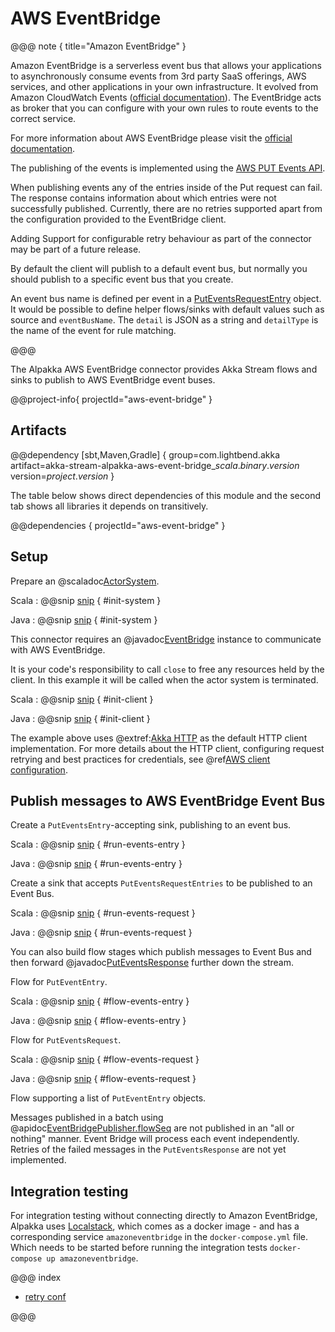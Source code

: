 # AWS EventBridge

@@@ note { title="Amazon EventBridge" }

Amazon EventBridge is a serverless event bus that allows your applications to asynchronously consume events from 3rd party SaaS offerings, AWS services, and other applications in your own infrastructure. 
It evolved from Amazon CloudWatch Events ([official documentation](https://docs.aws.amazon.com/AmazonCloudWatch/latest/events/WhatIsCloudWatchEvents.html)). 
The EventBridge acts as broker that you can configure with your own rules to route events to the correct service. 

For more information about AWS EventBridge please visit the [official documentation](https://aws.amazon.com/eventbridge/).

The publishing of the events is implemented using the [AWS PUT Events API](https://docs.aws.amazon.com/eventbridge/latest/userguide/add-events-putevents.html).

When publishing events any of the entries inside of the Put request can fail. 
The response contains information about which entries were not successfully published.
Currently, there are no retries supported apart from the configuration provided to the EventBridge client. 

Adding Support for configurable retry behaviour as part of the connector may be part of a future release.

By default the client will publish to a default event bus, but normally you should publish to a specific event bus that you create.

An event bus name is defined per event in a [PutEventsRequestEntry](https://docs.aws.amazon.com/eventbridge/latest/APIReference/API_PutEventsRequestEntry.html) object.
It would be possible to define helper flows/sinks with default values such as source and `eventBusName`. 
The `detail` is JSON as a string and `detailType` is the name of the event for rule matching.

@@@

The Alpakka AWS EventBridge connector provides Akka Stream flows and sinks to publish to AWS EventBridge event buses.


@@project-info{ projectId="aws-event-bridge" }


## Artifacts

@@dependency [sbt,Maven,Gradle] {
  group=com.lightbend.akka
  artifact=akka-stream-alpakka-aws-event-bridge_$scala.binary.version$
  version=$project.version$
}

The table below shows direct dependencies of this module and the second tab shows all libraries it depends on transitively.

@@dependencies { projectId="aws-event-bridge" }


## Setup

Prepare an @scaladoc[ActorSystem](akka.actor.ActorSystem).

Scala
: @@snip [snip](/aws-event-bridge/src/test/scala/akka/stream/alpakka/aws/eventbridge/IntegrationTestContext.scala) { #init-system }

Java
: @@snip [snip](/aws-event-bridge/src/test/java/docs/javadsl/EventBridgePublisherTest.java) { #init-system }


This connector requires an @javadoc[EventBridge](software.amazon.awssdk.services.eventbridge.EventBridgeAsyncClient) instance to communicate with AWS EventBridge.


It is your code's responsibility to call `close` to free any resources held by the client. In this example it will be called when the actor system is terminated.

Scala
: @@snip [snip](/aws-event-bridge/src/test/scala/akka/stream/alpakka/aws/eventbridge/IntegrationTestContext.scala) { #init-client }

Java
: @@snip [snip](/aws-event-bridge/src/test/java/docs/javadsl/EventBridgePublisherTest.java) { #init-client }

The example above uses @extref:[Akka HTTP](akka-http:) as the default HTTP client implementation. For more details about the HTTP client, configuring request retrying and best practices for credentials, see @ref[AWS client configuration](aws-shared-configuration.md).



## Publish messages to AWS EventBridge Event Bus

Create a `PutEventsEntry`-accepting sink, publishing to an event bus.


Scala
: @@snip [snip](/aws-event-bridge/src/test/scala/docs/scaladsl/EventBridgePublisherSpec.scala) { #run-events-entry }

Java
: @@snip [snip](/aws-event-bridge/src/test/java/docs/javadsl/EventBridgePublisherTest.java) { #run-events-entry }


Create a sink that accepts `PutEventsRequestEntries` to be published to an Event Bus.


Scala
: @@snip [snip](/aws-event-bridge/src/test/scala/docs/scaladsl/EventBridgePublisherSpec.scala) { #run-events-request }

Java
: @@snip [snip](/aws-event-bridge/src/test/java/docs/javadsl/EventBridgePublisherTest.java) { #run-events-request }

You can also build flow stages which publish messages to Event Bus and then forward 
@javadoc[PutEventsResponse](software.amazon.awssdk.services.eventbridge.model.PutEventsResponse) further down the stream.

Flow for `PutEventEntry`.

Scala
: @@snip [snip](/aws-event-bridge/src/test/scala/docs/scaladsl/EventBridgePublisherSpec.scala) { #flow-events-entry }

Java
: @@snip [snip](/aws-event-bridge/src/test/java/docs/javadsl/EventBridgePublisherTest.java) { #flow-events-entry }

Flow for `PutEventsRequest`.

Scala
: @@snip [snip](/aws-event-bridge/src/test/scala/docs/scaladsl/EventBridgePublisherSpec.scala) { #flow-events-request }

Java
: @@snip [snip](/aws-event-bridge/src/test/java/docs/javadsl/EventBridgePublisherTest.java) { #flow-events-request }

Flow supporting a list of `PutEventEntry` objects.

Messages published in a batch using @apidoc[EventBridgePublisher.flowSeq](EventBridgePublisher$) are not published in an "all or nothing" manner. Event Bridge will process each event independently. Retries of the failed messages in the `PutEventsResponse` are not yet implemented.


## Integration testing

For integration testing without connecting directly to Amazon EventBridge, Alpakka uses [Localstack](https://github.com/localstack/localstack), which comes as a docker image - and has a corresponding service `amazoneventbridge` in the `docker-compose.yml` file. Which needs to be started before running the integration tests `docker-compose up amazoneventbridge`.

@@@ index

* [retry conf](aws-shared-configuration.md)

@@@

